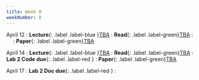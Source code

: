 ```yaml
---
title: Week 8
weekNumber: 8
---
```


April 12
: **Lecture**{: .label .label-blue }[TBA](#)
    : **Read**{: .label .label-green}[TBA](#)
: &emsp;
    : **Paper**{: .label .label-green}[TBA](#)

April 14
: **Lecture**{: .label .label-blue }[TBA](#)
    : **Read**{: .label .label-green}[TBA](#)
: **Lab 2 Code due**{: .label .label-red }
    : **Paper**{: .label .label-green}[TBA](#)

April 17
: **Lab 2 Doc due**{: .label .label-red }
    : &emsp;

